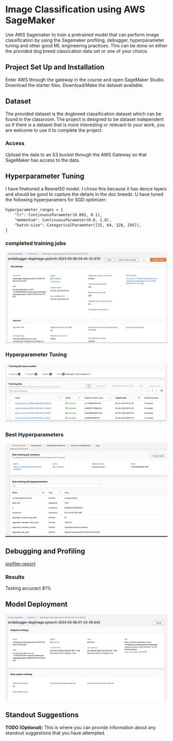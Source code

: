 # Image Classification using AWS SageMaker

Use AWS Sagemaker to train a pretrained model that can perform image classification by using the Sagemaker profiling, debugger, hyperparameter tuning and other good ML engineering practices. This can be done on either the provided dog breed classication data set or one of your choice.

## Project Set Up and Installation
Enter AWS through the gateway in the course and open SageMaker Studio. 
Download the starter files.
Download/Make the dataset available. 

## Dataset
The provided dataset is the dogbreed classification dataset which can be found in the classroom.
The project is designed to be dataset independent so if there is a dataset that is more interesting or relevant to your work, you are welcome to use it to complete the project.

### Access
Upload the data to an S3 bucket through the AWS Gateway so that SageMaker has access to the data. 

## Hyperparameter Tuning

I have finetuned a Resnet50 model. I chose this because it has dence layers and should be good to capture the details in the doc breeds.
U have tuned the following hyperparamers for SGD optimizer:
```
hyperparameter_ranges = {
    "lr": ContinuousParameter(0.001, 0.1),
    "momentum": ContinuousParameter(0.0, 1.0),
    "batch-size": CategoricalParameter([32, 64, 128, 256]),
}
```


### completed training jobs
<img src="./images/Completed Training job.png" alt="Completed Training job" title="Completed Training job">

### Hyperparameter Tuning
<img src="./images/Hyperparameter Tuning jobs.png" alt="Hyperparameter Tuning jobs" title="Hyperparameter Tuning jobs">

### Best Hyperparameters
<img src="./images/Best Hyperparameter.png" alt="Best Hyperparameter" title="Best Hyperparameter">


## Debugging and Profiling

<a href="./profiler-report.html" target="_top">profiler-report</a>

### Results
Testing accuract 81%

## Model Deployment
<img src="./images/endpoint.png" alt="Deployed Endpoint" title="Deployed Endpoint">

## Standout Suggestions
**TODO (Optional):** This is where you can provide information about any standout suggestions that you have attempted.
